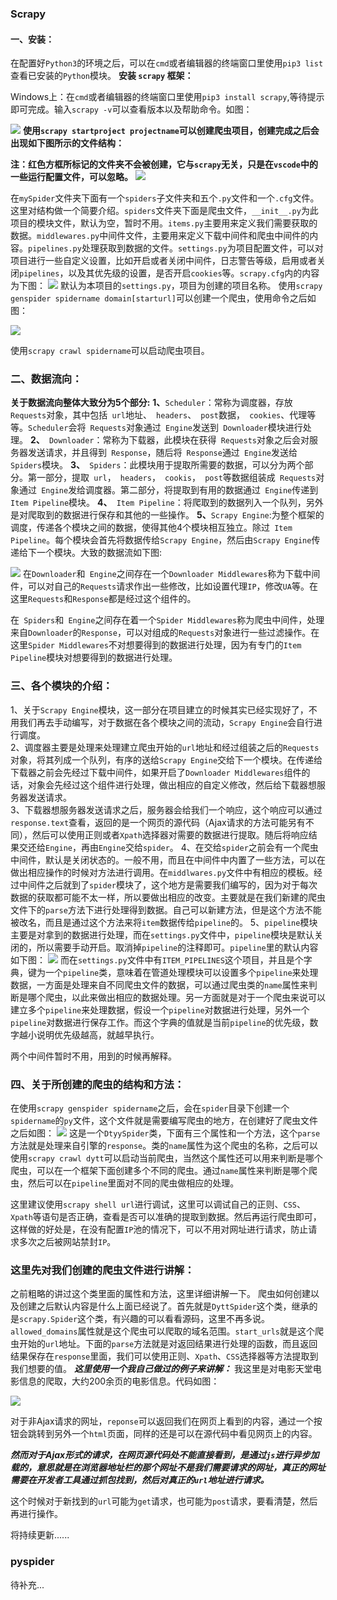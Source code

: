 ### Scrapy ###

#### 一、安装：

在配置好```Python3```的环境之后，可以在```cmd```或者编辑器的终端窗口里使用```pip3 list```查看已安装的```Python```模块。
**安装 ```scrapy``` 框架：**

Windows上：在```cmd```或者编辑器的终端窗口里使用```pip3 install scrapy```,等待提示即可完成。输入```scrapy -v```可以查看版本以及帮助命令。如图：

![](https://user-gold-cdn.xitu.io/2019/8/12/16c838105fb47c78?w=767&h=403&f=png&s=42280)
**使用```scrapy startproject projectname```可以创建爬虫项目，创建完成之后会出现如下图所示的文件结构：**

**注：红色方框所标记的文件夹不会被创建，它与```scrapy```无关，只是在```vscode```中的一些运行配置文件，可以忽略。**
![](https://user-gold-cdn.xitu.io/2019/8/12/16c8390e0d1ea2c8?w=261&h=222&f=png&s=12665)

在```mySpider```文件夹下面有一个```spiders```子文件夹和五个```.py```文件和一个```.cfg```文件。这里对结构做一个简要介绍。```spiders```文件夹下面是爬虫文件，```__init__.py```为此项目的模块文件，默认为空，暂时不用。```items.py```主要用来定义我们需要获取的数据。```middlewares.py```中间件文件，主要用来定义下载中间件和爬虫中间件的内容。```pipelines.py```处理获取到数据的文件。```settings.py```为项目配置文件，可以对项目进行一些自定义设置，比如开启或者关闭中间件，日志警告等级，启用或者关闭```pipelines```，以及其优先级的设置，是否开启```cookies```等。```scrapy.cfg```内的内容为下图：
![](https://user-gold-cdn.xitu.io/2019/8/12/16c83f2354e04d6a?w=887&h=368&f=png&s=51632)
默认为本项目的```settings.py```，项目为创建的项目名称。
使用```scrapy genspider spidername domain[starturl]```可以创建一个爬虫，使用命令之后如图：

![](https://user-gold-cdn.xitu.io/2019/8/12/16c848fc77e36f4f?w=936&h=134&f=png&s=14735)

使用```scrapy crawl spidername```可以启动爬虫项目。

### 二、数据流向：
**关于数据流向整体大致分为5个部分:**
**1、**```Scheduler```：常称为调度器，存放``` Requests```对象，其中包括``` url```地址、``` headers```、``` post```数据，``` cookies```、代理等等。```Scheduler```会将``` Requests```对象通过``` Engine```发送到``` Downloader```模块进行处理。
**2、**``` Downloader```：常称为下载器，此模块在获得``` Requests```对象之后会对服务器发送请求，并且得到``` Response```，随后将``` Response```通过``` Engine```发送给``` Spiders```模块。
**3、**``` Spiders```：此模块用于提取所需要的数据，可以分为两个部分。第一部分，提取``` url```，``` headers```，``` cookis```，``` post```等数据组装成``` Requests```对象通过``` Engine```发给调度器。第二部分，将提取到有用的数据通过``` Engine```传递到``` Item Pipeline```模块。
**4、**``` Item Pipeline```：将爬取到的数据列入一个队列，另外是对爬取到的数据进行保存和其他的一些操作。
**5、**```Scrapy Engine```:为整个框架的调度，传递各个模块之间的数据，使得其他4个模块相互独立。除过``` Item Pipeline```。每个模块会首先将数据传给```Scrapy Engine```，然后由```Scrapy Engine```传递给下一个模块。大致的数据流如下图:

![](https://user-gold-cdn.xitu.io/2019/8/10/16c798907dcb6e7c?w=1400&h=940&f=png&s=53978)
在```Downloader```和``` Engine```之间存在一个```Downloader Middlewares```称为下载中间件，可以对自己的```Requests```请求作出一些修改，比如设置代理```IP```，修改```UA```等。在这里```Requests```和```Response```都是经过这个组件的。

在``` Spiders```和``` Engine```之间存在着一个```Spider Middlewares```称为爬虫中间件，处理来自```Downloader```的```Response```，可以对组成的```Requests```对象进行一些过滤操作。在这里```Spider Middlewares```不对想要得到的数据进行处理，因为有专门的```Item Pipeline```模块对想要得到的数据进行处理。

### 三、各个模块的介绍：</br>
1、关于```Scrapy Engine```模块，这一部分在项目建立的时候其实已经实现好了，不用我们再去手动编写，对于数据在各个模块之间的流动，```Scrapy Engine```会自行进行调度。</br>
2、调度器主要是处理来处理建立爬虫开始的```url```地址和经过组装之后的```Requests```对象，将其列成一个队列，有序的送给```Scrapy Engine```交给下一个模块。在传递给下载器之前会先经过下载中间件，如果开启了```Downloader Middlewares```组件的话，对象会先经过这个组件进行处理，做出相应的自定义修改，然后给下载器想服务器发送请求。</br>
3、下载器想服务器发送请求之后，服务器会给我们一个响应，这个响应可以通过```response.text```查看，返回的是一个网页的源代码（Ajax请求的方法可能另有不同），然后可以使用正则或者```Xpath```选择器对需要的数据进行提取。随后将响应结果交还给```Engine```，再由```Engine```交给```spider```。
4、在交给```spider```之前会有一个爬虫中间件，默认是关闭状态的。一般不用，而且在中间件中内置了一些方法，可以在做出相应操作的时候对方法进行调用。在```middlwares.py```文件中有相应的模板。经过中间件之后就到了```spider```模块了，这个地方是需要我们编写的，因为对于每次数据的获取都可能不太一样，所以要做出相应的改变。主要就是在我们新建的爬虫文件下的```parse```方法下进行处理得到数据。自己可以新建方法，但是这个方法不能被改名，而且是通过这个方法来将```item```数据传给```pipeline```的。
5、```pipeline```模块主要是对拿到的数据进行处理，而在```settings.py```文件中，```pipeline```模块是默认关闭的，所以需要手动开启。取消掉```pipeline```的注释即可。```pipeline```里的默认内容如下图：
![](https://user-gold-cdn.xitu.io/2019/8/16/16c99795fd228d2d?w=1132&h=386&f=png&s=45312)
而在```settings.py```文件中有```ITEM_PIPELINES```这个项目，并且是个字典，键为一个```pipeline```类，意味着在管道处理模块可以设置多个```pipeline```来处理数据，一方面是处理来自不同爬虫文件的数据，可以通过爬虫类的```name```属性来判断是哪个爬虫，以此来做出相应的数据处理。另一方面就是对于一个爬虫来说可以建立多个```pipeline```来处理数据，假设一个```pipeline```对数据进行处理，另外一个```pipeline```对数据进行保存工作。而这个字典的值就是当前```pipeline```的优先级，数字越小说明优先级越高，就越早执行。

两个中间件暂时不用，用到的时候再解释。

### 四、关于所创建的爬虫的结构和方法：
在使用```scrapy genspider spidername```之后，会在```spider```目录下创建一个```spidername```的```py```文件，这个文件就是需要编写爬虫的地方，在创建好了爬虫文件之后如图：
![](https://user-gold-cdn.xitu.io/2019/8/15/16c95e3e3046c6e4?w=1088&h=351&f=png&s=41126)
这是一个```DtyySpider```类，下面有三个属性和一个方法，这个```parse```方法就是处理来自引擎的```response```。类的```name```属性为这个爬虫的名称，之后可以使用```scrapy crawl dytt```可以启动当前爬虫，当然这个属性还可以用来判断是哪个爬虫，可以在一个框架下面创建多个不同的爬虫。通过```name```属性来判断是哪个爬虫，然后可以在```pipeline```里面对不同的爬虫做相应的处理。

这里建议使用```scrapy shell url```进行调试，这里可以调试自己的正则、```CSS```、```Xpath```等语句是否正确，查看是否可以准确的提取到数据。然后再运行爬虫即可，这样做的好处是，在没有配置```IP```池的情况下，可以不用对网址进行请求，防止请求多次之后被网站禁封```IP```。

### **这里先对我们创建的爬虫文件进行讲解：**
之前粗略的讲过这个类里面的属性和方法，这里详细讲解一下。
爬虫如何创建以及创建之后默认内容是什么上面已经说了。首先就是```DyttSpider```这个类，继承的是```scrapy.Spider```这个类，有兴趣的可以看看源码，这里不再多说。```allowed_domains```属性就是这个爬虫可以爬取的域名范围。```start_urls```就是这个爬虫开始的```url```地址。下面的```parse```方法就是对返回结果进行处理的函数，而且返回结果保存在```response```里面，我们可以使用正则、```Xpath```、```CSS```选择器等方法提取到我们想要的值。
***这里使用一个我自己做过的例子来讲解：*** 
我这里是对电影天堂电影信息的爬取，大约200余页的电影信息。代码如图：

![](https://user-gold-cdn.xitu.io/2019/8/22/16cb4f358e19f705?w=1658&h=935&f=png&s=228375)



对于非Ajax请求的网址，```reponse```可以返回我们在网页上看到的内容，通过一个按钮会跳转到另外一个```html```页面，同样的还是可以在源代码中看见网页上的内容。

***然而对于Ajax形式的请求，在网页源代码处不能直接看到，是通过```js```进行异步加载的，意思就是在浏览器地址栏的那个网址不是我们需要请求的网址，真正的网址需要在开发者工具通过抓包找到，然后对真正的```url```地址进行请求。***

这个时候对于新找到的```url```可能为```get```请求，也可能为```post```请求，要看清楚，然后再进行操作。


将持续更新......

### pyspider ###

待补充...